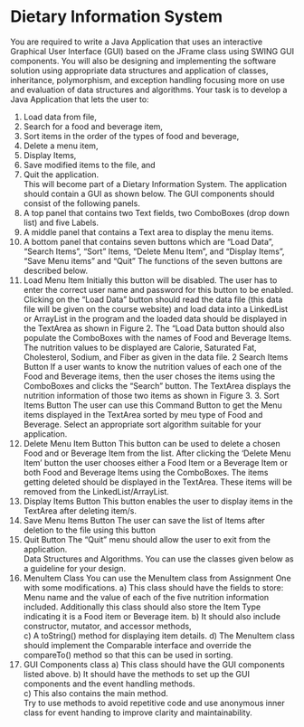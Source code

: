 Dietary Information System
==============================
You  are  required  to  write  a  Java  Application  that  uses  an 
interactive Graphical User Interface (GUI) based on the JFrame class using SWING 
GUI components. You will also be designing and implementing the software solution 
using  appropriate  data  structures  and  application  of  classes,  inheritance, 
polymorphism, and exception handling focusing more on use and evaluation of data 
structures and algorithms.
Your task is to develop a Java Application that lets the user to: 
1.  Load data from file,  
2.  Search for a food and beverage item,  
3.  Sort items in the order of the types of food and beverage,  
4.  Delete a menu item,  
5.  Display Items,  
6.  Save modified items to the file, and  
7.  Quit the application.  
This  will  become  part  of  a  Dietary  Information  System.  The  application  should 
contain a GUI as shown below. The GUI components should consist of the following 
panels. 
1.  A top panel that contains two Text fields, two ComboBoxes (drop down list) and five 
Labels. 
2.  A middle panel that contains a Text area to display the menu items.  
3.  A bottom panel that contains seven buttons which are  “Load Data”, “Search Items”, 
“Sort” Items, “Delete Menu Item”, and “Display Items”, “Save Menu items” and 
“Quit” 
The functions of the seven buttons are described below. 
1.   Load Menu Item 
Initially this button will be disabled. The user has to enter the correct user name and 
password for this button to be enabled. Clicking on the “Load Data” button should 
read the data file (this data file will be given on the course website) and load data into 
a LinkedList or ArrayList in the program and the loaded data should be displayed in 
the TextArea as shown in Figure 2. The “Load Data button should also populate the 
ComboBoxes with the names of Food and Beverage Items. The nutrition values to be 
displayed are Calorie, Saturated Fat, Cholesterol, Sodium, and Fiber as given in the 
data file. 
2  Search Items Button 
If a user wants to know the nutrition values of each one of the Food and Beverage 
items, then the user choses the items using the ComboBoxes and clicks the “Search” 
button. The TextArea displays the nutrition information of those two items as shown 
in Figure 3. 3.  Sort Items Button 
The  user  can  use  this  Command  Button  to  get  the  Menu  items  displayed  in  the 
TextArea  sorted  by  meu  type  of  Food  and  Beverage.  Select  an  appropriate  sort 
algorithm suitable for your application. 
4.  Delete Menu Item Button 
This button can be used to delete a chosen Food and or Beverage Item from the list. 
After clicking the ‘Delete Menu Item’ button the user chooses either a Food Item or a 
Beverage Item or both Food and Beverage Items using the ComboBoxes. The items 
getting  deleted  should  be  displayed  in  the  TextArea.  These  items  will  be  removed 
from the LinkedList/ArrayList.
5.  Display Items Button 
    This button enables the user to display items in the TextArea after deleting item/s. 
6.  Save Menu Items Button 
The user can save the list of Items after deletion to the file using this button  
7.  Quit Button 
The “Quit” menu should allow the user to exit from the application.  
Data Structures and Algorithms. 
You can use the classes given below as a guideline for your design. 
1.  MenuItem Class 
           You can use the MenuItem class from Assignment One with some modifications. 
a)  This class should have the fields to store: 
Menu name and the value of each of the five nutrition information  included. 
Additionally this class should also store the Item Type indicating it is a Food 
item or Beverage item. 
b)  It should also include constructor, mutator, and accessor methods,  
c)  A toString() method for displaying item details. 
d)  The MenuItem class should implement the Comparable interface and override 
the compareTo() method so that this can be used in sorting. 
2.  GUI Components class 
a)  This class should have the GUI components listed above. 
b)  It  should  have  the  methods  to  set  up  the  GUI  components  and  the  event 
handling methods.   
c)  This also contains the main method.   
Try  to  use  methods  to  avoid  repetitive  code  and  use  anonymous  inner  class  for 
event handing to improve clarity and maintainability. 
